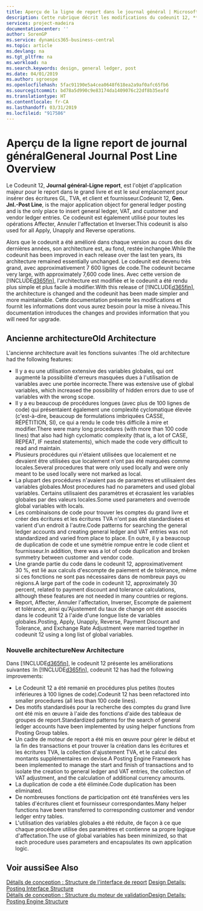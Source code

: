 ```yaml
---
title: Aperçu de la ligne de report dans le journal général | Microsoft Docs
description: Cette rubrique décrit les modifications du codeunit 12, **Journal général-Ligne report**, qui est l'objet d'application majeur pour le report dans le grand livre et est le seul emplacement pour insérer des écritures grand livre, des écritures TVA et des écritures client et fournisseur.
services: project-madeira
documentationcenter: ''
author: SorenGP
ms.service: dynamics365-business-central
ms.topic: article
ms.devlang: na
ms.tgt_pltfrm: na
ms.workload: na
ms.search.keywords: design, general ledger, post
ms.date: 04/01/2019
ms.author: sgroespe
ms.openlocfilehash: 5fac91190e5a4cea0648f618ea2a9af0afc65fb6
ms.sourcegitcommit: bd78a5d990c9e83174da1409076c22df8b35eafd
ms.translationtype: HT
ms.contentlocale: fr-CA
ms.lasthandoff: 03/31/2019
ms.locfileid: "917586"
---
```

# <a name="general-journal-post-line-overview"></a><span data-ttu-id="715fb-103">Aperçu de la ligne report de journal général</span><span class="sxs-lookup"><span data-stu-id="715fb-103">General Journal Post Line Overview</span></span>
<span data-ttu-id="715fb-104">Le Codeunit 12, **Journal général-Ligne report**, est l'objet d'application majeur pour le report dans le grand livre et est le seul emplacement pour insérer des écritures GL, TVA, et client et fournisseur.</span><span class="sxs-lookup"><span data-stu-id="715fb-104">Codeunit 12, **Gen. Jnl.-Post Line**, is the major application object for general ledger posting and is the only place to insert general ledger, VAT, and customer and vendor ledger entries.</span></span> <span data-ttu-id="715fb-105">Ce codeunit est également utilisé pour toutes les opérations Affecter, Annuler l'affectation et Inverser.</span><span class="sxs-lookup"><span data-stu-id="715fb-105">This codeunit is also used for all Apply, Unapply and Reverse operations.</span></span>  
  
<span data-ttu-id="715fb-106">Alors que le codeunit a été amélioré dans chaque version au cours des dix dernières années, son architecture est, au fond, restée inchangée.</span><span class="sxs-lookup"><span data-stu-id="715fb-106">While the codeunit has been improved in each release over the last ten years, its architecture remained essentially unchanged.</span></span> <span data-ttu-id="715fb-107">Le codeunit est devenu très grand, avec approximativement 7 600 lignes de code.</span><span class="sxs-lookup"><span data-stu-id="715fb-107">The codeunit became very large, with approximately 7,600 code lines.</span></span> <span data-ttu-id="715fb-108">Avec cette version de [!INCLUDE[d365fin](includes/d365fin_md.md)], l'architecture est modifiée et le codeunit a été rendu plus simple et plus facile à modifier.</span><span class="sxs-lookup"><span data-stu-id="715fb-108">With this release of [!INCLUDE[d365fin](includes/d365fin_md.md)], the architecture is changed and the codeunit has been made simpler and more maintainable.</span></span> <span data-ttu-id="715fb-109">Cette documentation présente les modifications et fournit les informations dont vous aurez besoin pour la mise à niveau.</span><span class="sxs-lookup"><span data-stu-id="715fb-109">This documentation introduces the changes and provides information that you will need for upgrade.</span></span>  
  
## <a name="old-architecture"></a><span data-ttu-id="715fb-110">Ancienne architecture</span><span class="sxs-lookup"><span data-stu-id="715fb-110">Old Architecture</span></span>  
<span data-ttu-id="715fb-111">L'ancienne architecture avait les fonctions suivantes :</span><span class="sxs-lookup"><span data-stu-id="715fb-111">The old architecture had the following features:</span></span>  
  
* <span data-ttu-id="715fb-112">Il y a eu une utilisation extensive des variables globales, qui ont augmenté la possibilité d'erreurs masquées dues à l'utilisation de variables avec une portée incorrecte.</span><span class="sxs-lookup"><span data-stu-id="715fb-112">There was extensive use of global variables, which increased the possibility of hidden errors due to use of variables with the wrong scope.</span></span>  
* <span data-ttu-id="715fb-113">Il y a eu beaucoup de procédures longues (avec plus de 100 lignes de code) qui présentaient également une complexité cyclomatique élevée (c'est-à-dire, beaucoup de formulations imbriquées CASSE, RÉPÉTITION, SI), ce qui a rendu le code très difficile à mire et modifier.</span><span class="sxs-lookup"><span data-stu-id="715fb-113">There were many long procedures (with more than 100 code lines) that also had high cyclomatic complexity (that is, a lot of CASE, REPEAT, IF nested statements), which made the code very difficult to read and maintain.</span></span>  
* <span data-ttu-id="715fb-114">Plusieurs procédures qui n'étaient utilisées que localement et ne devaient être utilisées que localement n'ont pas été marquées comme locales.</span><span class="sxs-lookup"><span data-stu-id="715fb-114">Several procedures that were only used locally and were only meant to be used locally were not marked as local.</span></span>  
* <span data-ttu-id="715fb-115">La plupart des procédures n'avaient pas de paramètres et utilisaient des variables globales.</span><span class="sxs-lookup"><span data-stu-id="715fb-115">Most procedures had no parameters and used global variables.</span></span> <span data-ttu-id="715fb-116">Certains utilisaient des paramètres et écrasaient les variables globales par des valeurs locales.</span><span class="sxs-lookup"><span data-stu-id="715fb-116">Some used parameters and overrode global variables with locals.</span></span>  
* <span data-ttu-id="715fb-117">Les combinaisons de code pour trouver les comptes du grand livre et créer des écritures et les écritures TVA n'ont pas été standardisées et varient d'un endroit à l'autre.</span><span class="sxs-lookup"><span data-stu-id="715fb-117">Code patterns for searching the general ledger accounts and creating general ledger and VAT entries was not standardized and varied from place to place.</span></span> <span data-ttu-id="715fb-118">En outre, il y a beaucoup de duplication de code et une symétrie rompue entre le code client et fournisseur.</span><span class="sxs-lookup"><span data-stu-id="715fb-118">In addition, there was a lot of code duplication and broken symmetry between customer and vendor code.</span></span>  
* <span data-ttu-id="715fb-119">Une grande partie du code dans le codeunit 12, approximativement 30 %, est lié aux calculs d'escompte de paiement et de tolérance, même si ces fonctions ne sont pas nécessaires dans de nombreux pays ou régions.</span><span class="sxs-lookup"><span data-stu-id="715fb-119">A large part of the code in codeunit 12, approximately 30 percent, related to payment discount and tolerance calculations, although these features are not needed in many countries or regions.</span></span>  
* <span data-ttu-id="715fb-120">Report, Affecter, Annuler l'affectation, Inverser, Escompte de paiement et tolérance, ainsi qu'Ajustement du taux de change ont été associés dans le codeunit 12 à l'aide d'une longue liste de variables globales.</span><span class="sxs-lookup"><span data-stu-id="715fb-120">Posting, Apply, Unapply, Reverse, Payment Discount and Tolerance, and Exchange Rate Adjustment were married together in codeunit 12 using a long list of global variables.</span></span>  
  
### <a name="new-architecture"></a><span data-ttu-id="715fb-121">Nouvelle architecture</span><span class="sxs-lookup"><span data-stu-id="715fb-121">New Architecture</span></span>  
<span data-ttu-id="715fb-122">Dans [!INCLUDE[d365fin](includes/d365fin_md.md)], le codeunit 12 présente les améliorations suivantes :</span><span class="sxs-lookup"><span data-stu-id="715fb-122">In [!INCLUDE[d365fin](includes/d365fin_md.md)], codeunit 12 has had the following improvements:</span></span>  
  
* <span data-ttu-id="715fb-123">Le Codeunit 12 a été remanié en procédures plus petites (toutes inférieures à 100 lignes de code).</span><span class="sxs-lookup"><span data-stu-id="715fb-123">Codeunit 12 has been refactored into smaller procedures (all less than 100 code lines).</span></span>  
* <span data-ttu-id="715fb-124">Des motifs standardisés pour la recherche des comptes du grand livre ont été mis en œuvre à l'aide des fonctions d'aide des tableaux de groupes de report.</span><span class="sxs-lookup"><span data-stu-id="715fb-124">Standardized patterns for the search of general ledger accounts have been implemented by using helper functions from Posting Group tables.</span></span>  
* <span data-ttu-id="715fb-125">Un cadre de moteur de report a été mis en œuvre pour gérer le début et la fin des transactions et pour trouver la création dans les écritures et les écritures TVA, la collection d'ajustement TVA, et le calcul des montants supplémentaires en devise.</span><span class="sxs-lookup"><span data-stu-id="715fb-125">A Posting Engine Framework has been implemented to manage the start and finish of transactions and to isolate the creation to general ledger and VAT entries, the collection of VAT adjustment, and the calculation of additional currency amounts.</span></span>  
* <span data-ttu-id="715fb-126">La duplication de code a été éliminée.</span><span class="sxs-lookup"><span data-stu-id="715fb-126">Code duplication has been eliminated.</span></span>  
* <span data-ttu-id="715fb-127">De nombreuses fonctions de participation ont été transférées vers les tables d'écritures client et fournisseur correspondantes.</span><span class="sxs-lookup"><span data-stu-id="715fb-127">Many helper functions have been transferred to corresponding customer and vendor ledger entry tables.</span></span>  
* <span data-ttu-id="715fb-128">L'utilisation des variables globales a été réduite, de façon à ce que chaque procédure utilise des paramètres et contienne sa propre logique d'affectation.</span><span class="sxs-lookup"><span data-stu-id="715fb-128">The use of global variables has been minimized, so that each procedure uses parameters and encapsulates its own application logic.</span></span>  
  
## <a name="see-also"></a><span data-ttu-id="715fb-129">Voir aussi</span><span class="sxs-lookup"><span data-stu-id="715fb-129">See Also</span></span>  
<span data-ttu-id="715fb-130">[Détails de conception : Structure de l'interface de report](design-details-posting-interface-structure.md) </span><span class="sxs-lookup"><span data-stu-id="715fb-130">[Design Details: Posting Interface Structure](design-details-posting-interface-structure.md) </span></span>  
[<span data-ttu-id="715fb-131">Détails de conception : Structure du moteur de validation</span><span class="sxs-lookup"><span data-stu-id="715fb-131">Design Details: Posting Engine Structure</span></span>](design-details-posting-engine-structure.md)
